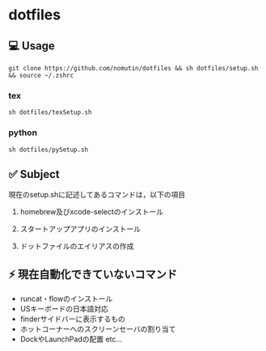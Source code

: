 # dotfiles
## 💻 Usage
```
git clone https://github.com/nomutin/dotfiles && sh dotfiles/setup.sh && source ~/.zshrc
```

### tex
```
sh dotfiles/texSetup.sh
```

### python
```
sh dotfiles/pySetup.sh
```

## ✅ Subject
現在のsetup.shに記述してあるコマンドは，以下の項目

1. homebrew及びxcode-selectのインストール

2. スタートアップアプリのインストール

3. ドットファイルのエイリアスの作成


## ⚡️ 現在自動化できていないコマンド

- runcat・flowのインストール
- USキーボードの日本語対応
- finderサイドバーに表示するもの
- ホットコーナーへのスクリーンセーバの割り当て
- DockやLaunchPadの配置  etc...